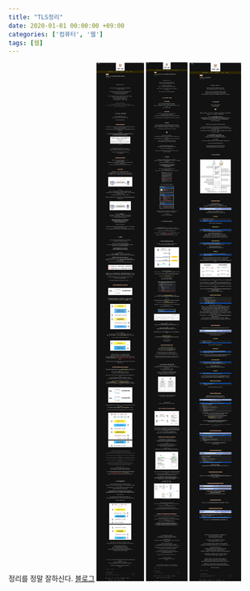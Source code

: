 ```yaml
---
title: "TLS정리"
date: 2020-01-01 00:00:00 +09:00
categories: ['컴퓨터', '웹']
tags: [웹]
---
```


정리를 정말 잘하신다. [블로그](https://babbab2.tistory.com/)
![tls1](./tls1.png)
![tls2](./tls2.png)
![tls3](./tls3.png)